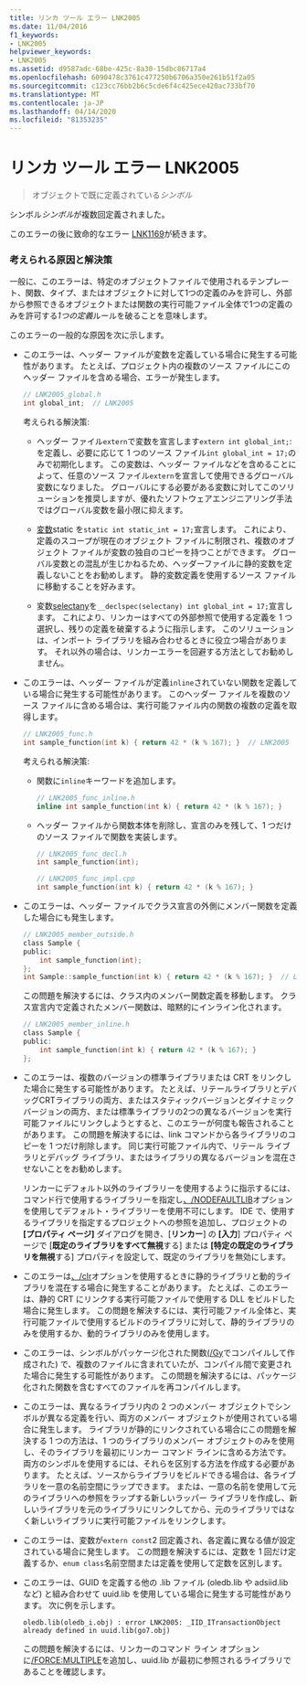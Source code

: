 ```yaml
---
title: リンカ ツール エラー LNK2005
ms.date: 11/04/2016
f1_keywords:
- LNK2005
helpviewer_keywords:
- LNK2005
ms.assetid: d9587adc-68be-425c-8a30-15dbc86717a4
ms.openlocfilehash: 6090478c3761c477250b6706a350e261b51f2a05
ms.sourcegitcommit: c123cc76bb2b6c5cde6f4c425ece420ac733bf70
ms.translationtype: MT
ms.contentlocale: ja-JP
ms.lasthandoff: 04/14/2020
ms.locfileid: "81353235"
---
```

# <a name="linker-tools-error-lnk2005"></a>リンカ ツール エラー LNK2005

> オブジェクトで既に定義されている*シンボル*

シンボル*シンボル*が複数回定義されました。

このエラーの後に致命的なエラー [LNK1169](../../error-messages/tool-errors/linker-tools-error-lnk1169.md)が続きます。

### <a name="possible-causes-and-solutions"></a>考えられる原因と解決策

一般に、このエラーは、特定のオブジェクトファイルで使用されるテンプレート、関数、タイプ、またはオブジェクトに対して1つの定義のみを許可し、外部から参照できるオブジェクトまたは関数の実行可能ファイル全体で1つの定義のみを許可する*1つの定義*ルールを破ることを意味します。

このエラーの一般的な原因を次に示します。

- このエラーは、ヘッダー ファイルが変数を定義している場合に発生する可能性があります。 たとえば、プロジェクト内の複数のソース ファイルにこのヘッダー ファイルを含める場合、エラーが発生します。

    ```h
    // LNK2005_global.h
    int global_int;  // LNK2005
    ```

   考えられる解決策:

  - ヘッダー ファイル`extern`で変数を宣言します`extern int global_int;`: を定義し、必要に応じて 1 つのソース ファイル`int global_int = 17;`のみで初期化します。 この変数は、ヘッダー ファイルなどを含めることによって、任意のソース ファイル`extern`を宣言して使用できるグローバル変数になりました。 グローバルにする必要がある変数に対してこのソリューションを推奨しますが、優れたソフトウェアエンジニアリング手法ではグローバル変数を最小限に抑えます。

  - [変数](../../cpp/storage-classes-cpp.md#static)static を`static int static_int = 17;`宣言します。 これにより、定義のスコープが現在のオブジェクト ファイルに制限され、複数のオブジェクト ファイルが変数の独自のコピーを持つことができます。 グローバル変数との混乱が生じかねるため、ヘッダーファイルに静的変数を定義しないことをお勧めします。 静的変数定義を使用するソース ファイルに移動することを好みます。

  - 変数[selectany](../../cpp/selectany.md)を`__declspec(selectany) int global_int = 17;`宣言します。 これにより、リンカーはすべての外部参照で使用する定義を 1 つ選択し、残りの定義を破棄するように指示します。 このソリューションは、インポート ライブラリを組み合わせるときに役立つ場合があります。 それ以外の場合は、リンカーエラーを回避する方法としてお勧めしません。

- このエラーは、ヘッダー ファイルが定義`inline`されていない関数を定義している場合に発生する可能性があります。 このヘッダー ファイルを複数のソース ファイルに含める場合は、実行可能ファイル内の関数の複数の定義を取得します。

    ```h
    // LNK2005_func.h
    int sample_function(int k) { return 42 * (k % 167); }  // LNK2005
    ```

   考えられる解決策:

  - 関数に`inline`キーワードを追加します。

    ```h
    // LNK2005_func_inline.h
    inline int sample_function(int k) { return 42 * (k % 167); }
    ```

  - ヘッダー ファイルから関数本体を削除し、宣言のみを残して、1 つだけのソース ファイルで関数を実装します。

    ```h
    // LNK2005_func_decl.h
    int sample_function(int);
    ```

    ```cpp
    // LNK2005_func_impl.cpp
    int sample_function(int k) { return 42 * (k % 167); }
    ```

- このエラーは、ヘッダー ファイルでクラス宣言の外側にメンバー関数を定義した場合にも発生します。

    ```h
    // LNK2005_member_outside.h
    class Sample {
    public:
        int sample_function(int);
    };
    int Sample::sample_function(int k) { return 42 * (k % 167); }  // LNK2005
    ```

   この問題を解決するには、クラス内のメンバー関数定義を移動します。 クラス宣言内で定義されたメンバー関数は、暗黙的にインライン化されます。

    ```h
    // LNK2005_member_inline.h
    class Sample {
    public:
        int sample_function(int k) { return 42 * (k % 167); }
    };
    ```

- このエラーは、複数のバージョンの標準ライブラリまたは CRT をリンクした場合に発生する可能性があります。 たとえば、リテールライブラリとデバッグCRTライブラリの両方、またはスタティックバージョンとダイナミックバージョンの両方、または標準ライブラリの2つの異なるバージョンを実行可能ファイルにリンクしようとすると、このエラーが何度も報告されることがあります。 この問題を解決するには、link コマンドから各ライブラリのコピーを 1 つだけ削除します。 同じ実行可能ファイル内で、リテール ライブラリとデバッグ ライブラリ、またはライブラリの異なるバージョンを混在させないことをお勧めします。

   リンカーにデフォルト以外のライブラリーを使用するように指示するには、コマンド行で使用するライブラリーを指定し[、/NODEFAULTLIB](../../build/reference/nodefaultlib-ignore-libraries.md)オプションを使用してデフォルト・ライブラリーを使用不可にします。 IDE で、使用するライブラリを指定するプロジェクトへの参照を追加し、プロジェクトの **[プロパティ ページ]** ダイアログを開き、[**リンカー**] の **[入力**] プロパティ ページで [**既定のライブラリをすべて無視**する] または **[特定の既定のライブラリを無視**する] プロパティを設定して、既定のライブラリを無効にします。

- このエラーは[、/clr](../../build/reference/clr-common-language-runtime-compilation.md)オプションを使用するときに静的ライブラリと動的ライブラリを混在する場合に発生することがあります。 たとえば、このエラーは、静的 CRT にリンクする実行可能ファイルで使用する DLL をビルドした場合に発生します。 この問題を解決するには、実行可能ファイル全体と、実行可能ファイルで使用するビルドのライブラリに対して、静的ライブラリのみを使用するか、動的ライブラリのみを使用します。

- このエラーは、シンボルがパッケージ化された関数[(/Gy](../../build/reference/gy-enable-function-level-linking.md)でコンパイルして作成された) で、複数のファイルに含まれていたが、コンパイル間で変更された場合に発生する可能性があります。 この問題を解決するには、パッケージ化された関数を含むすべてのファイルを再コンパイルします。

- このエラーは、異なるライブラリ内の 2 つのメンバー オブジェクトでシンボルが異なる定義を行い、両方のメンバー オブジェクトが使用されている場合に発生します。 ライブラリが静的にリンクされている場合にこの問題を解決する 1 つの方法は、1 つのライブラリのメンバー オブジェクトのみを使用し、そのライブラリを最初にリンカー コマンド ラインに含める方法です。 両方のシンボルを使用するには、それらを区別する方法を作成する必要があります。 たとえば、ソースからライブラリをビルドできる場合は、各ライブラリを一意の名前空間にラップできます。 または、一意の名前を使用して元のライブラリへの参照をラップする新しいラッパー ライブラリを作成し、新しいライブラリを元のライブラリにリンクしてから、元のライブラリではなく新しいライブラリに実行可能ファイルをリンクします。

- このエラーは、変数が`extern const`2 回定義され、各定義に異なる値が設定されている場合に発生します。 この問題を解決するには、定数を 1 回だけ定義するか、`enum class`名前空間または定義を使用して定数を区別します。

- このエラーは、GUID を定義する他の .lib ファイル (oledb.lib や adsiid.lib など) と組み合わせて uuid.lib を使用している場合に発生する可能性があります。 次に例を示します。

    ```Output
    oledb.lib(oledb_i.obj) : error LNK2005: _IID_ITransactionObject
    already defined in uuid.lib(go7.obj)
    ```

   この問題を解決するには、リンカーのコマンド ライン オプションに[/FORCE:MULTIPLE](../../build/reference/force-force-file-output.md)を追加し、uuid.lib が最初に参照されるライブラリであることを確認します。
